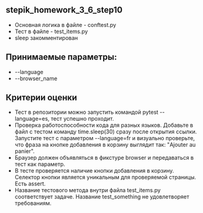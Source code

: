 ## stepik_homework_3_6_step10
* Основная логика в файле - conftest.py
* Тест в файле - test_items.py
* sleep закомментирован

## Принимаемые параметры:
* --language
* --browser_name

## Критерии оценки
* Тест в репозитории можно запустить командой pytest --language=es, тест успешно проходит.
* Проверка работоспособности кода для разных языков. Добавьте в файл с тестом команду time.sleep(30) сразу после открытия ссылки. Запустите тест с параметром --language=fr и визуально проверьте, что фраза на кнопке добавления в корзину выглядит так: "Ajouter au panier".
* Браузер должен объявляться в фикстуре browser и передаваться в тест как параметр.
* В тесте проверяется наличие кнопки добавления в корзину. Селектор кнопки является уникальным для проверяемой страницы. Есть assert.
* Название тестового метода внутри файла test_items.py соответствует задаче. Название test_something не удовлетворяет требованиям.


